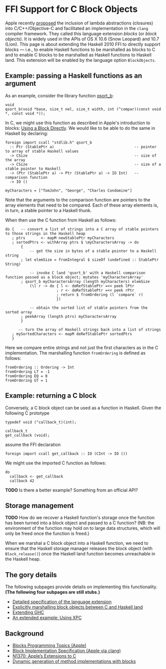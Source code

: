 # FFI Support for C Block Objects



Apple recently [
proposed](http://www.open-std.org/jtc1/sc22/wg14/www/docs/n1370.pdf) the inclusion of lambda abstractions (closures) into C/C++/Objective-C and facilitated an implementation in the `clang` compiler framework.  They called this language extension *blocks* (or *block objects*).  It is widely used in the APIs of OS X 10.6 (Snow Leopard) and 10.7 (Lion).  This page is about extending the Haskell 2010 FFI to directly support blocks — i.e., to enable Haskell functions to be marshalled as blocks to C and to enable C blocks to be marshalled as Haskell functions to Haskell land.  This extension will be enabled by the language option `BlockObjects`.


## Example: passing a Haskell functions as an argument



As an example, consider the library function [
qsort\_b](http://developer.apple.com/library/mac/#documentation/darwin/reference/manpages/man3/qsort_b.3.html):


```wiki
void
qsort_b(void *base, size_t nel, size_t width, int (^compar)(const void *, const void *));
```


In C, we might use this function as described in Apple's introduction to blocks: [
Using a Block Directly](http://developer.apple.com/library/mac/#documentation/Cocoa/Conceptual/Blocks/Articles/bxGettingStarted.html#//apple_ref/doc/uid/TP40007502-CH7-SW2).  We would like to be able to do the same in Haskell by declaring:


```wiki
foreign import ccall "stdlib.h" qsort_b 
  :: Ptr (StablePtr a)                                    -- pointer to array of stable Haskell values
  -> CSize                                                -- size of the array
  -> CSize                                                -- size of a stable pointer to Haskell
  -> (Ptr (StablePtr a) -> Ptr (StablePtr a) -> IO Int)   -- comparison function
  -> IO ()

myCharacters = ["TomJohn", "George", "Charles Condomine"]
```


Note that the arguments to the comparison function are pointers to the array elements that need to be compared.  Each of these array elements is, in turn, a stable pointer to a Haskell thunk.



When then use the C function from Haskell as follows:


```wiki
do {   -- convert a list of strings into a C array of stable pointers to those strings in the Haskell heap
   ; ptrs       <- mapM newStablePtr myCharacters
   ; sortedPtrs <- withArray ptrs $ \myCharactersArray -> do
       {
           -- get the size in bytes of a stable pointer to a Haskell string
       ; let elemSize = fromIntegral $ sizeOf (undefined :: StablePtr String)

           -- invoke C land 'qsort_b' with a Haskell comparison function passed as a block object; mutates 'myCharactersArray'
       ; qsort_b myCharactersArray (length myCharacters) elemSize
           (\l r -> do { l <- deRefStablePtr =<< peek lPtr
                       ; r <- deRefStablePtr =<< peek rPtr
                       ; return $ fromOrdering (l `compare` r)
                       })

           -- obtain the sorted list of stable pointers from the sorted array
       ; peekArray (length ptrs) myCharactersArray
       }

      -- turn the array of Haskell strings back into a list of strings
   ; mySortedCharacters <- mapM deRefStablePtr sortedPtrs
   }
```


Here we compare entire strings and not just the first characters as in the C implementation.  The marshalling function `fromOrdering` is defined as follows:


```wiki
fromOrdering :: Ordering -> Int
fromOrdering LT = -1
fromOrdering EQ = 0
fromOrdering GT = 1
```

## Example: returning a C block



Conversely, a C block object can be used as a function in Haskell.  Given the following C prototype


```wiki
typedef void (^callback_t)(int);

callback_t 
get_callback (void);
```


assume the FFI declaration


```wiki
foreign import ccall get_callback :: IO (CInt -> IO ())
```


We might use the imported C function as follows:


```wiki
do
  callback <- get_callback
  callback 42
```


**TODO** Is there a better example? Something from an official API?


## Storage management



**TODO** How do we recover a Haskell function's storage once the function has been turned into a block object and passed to a C function?  (NB: the environment of the function may hold on to large data structures, which will only be freed once the function is freed.)



When we marshal a C block object into a Haskell function, we need to ensure that the Haskell storage manager releases the block object (with `Block_release()`) once the Haskell land function becomes unreachable in the Haskell heap.


## The gory details



The following subpages provide details on implementing this functionality.  **(The following four subpages are still stubs.)**


- [Detailed specification of the language extension](block-objects/specification) 
- [Explicitly marshalling block objects between C and Haskell land](block-objects/faking-it)
- [Extending GHC](block-objects/extending-ghc)
- [An extended example: Using XPC](block-objects/using-xpc)

## Background


- [
  Blocks Programming Topics (Apple)](http://developer.apple.com/library/mac/#documentation/Cocoa/Conceptual/Blocks/Articles/00_Introduction.html)
- [
  Block Implementation Specification (Apple via clang)](http://clang.llvm.org/docs/Block-ABI-Apple.txt)
- [
  N1370: Apple’s Extensions to C](http://www.open-std.org/jtc1/sc22/wg14/www/docs/n1370.pdf)
- [
  Dynamic generation of method implementations with blocks](http://www.friday.com/bbum/2011/03/17/ios-4-3-imp_implementationwithblock/)
